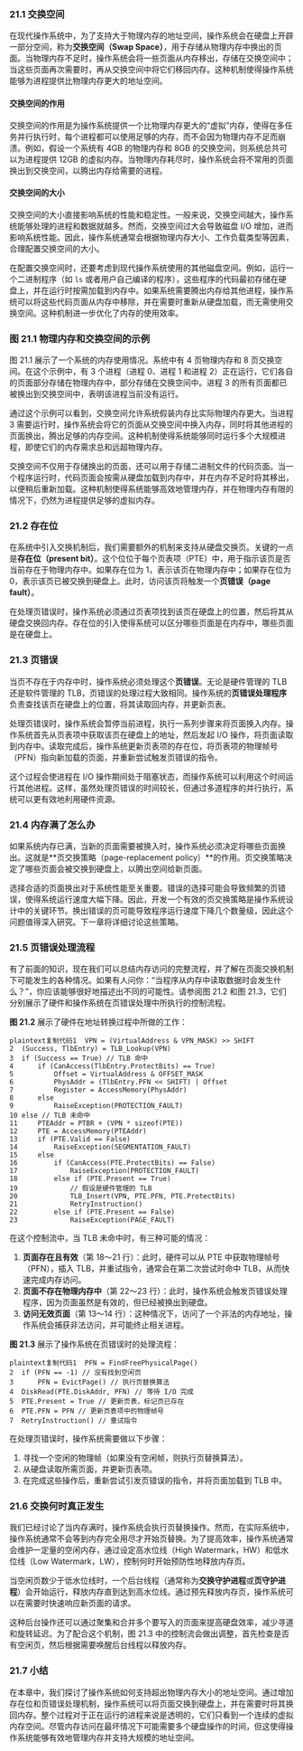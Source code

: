 ### 21.1 交换空间

在现代操作系统中，为了支持大于物理内存的地址空间，操作系统会在硬盘上开辟一部分空间，称为**交换空间（Swap Space）**，用于存储从物理内存中换出的页面。当物理内存不足时，操作系统会将一些页面从内存移出，存储在交换空间中；当这些页面再次需要时，再从交换空间中将它们移回内存。这种机制使得操作系统能够为进程提供比物理内存更大的地址空间。

#### 交换空间的作用

交换空间的作用是为操作系统提供一个比物理内存更大的“虚拟”内存，使得在多任务并行执行时，每个进程都可以使用足够的内存，而不会因为物理内存不足而崩溃。例如，假设一个系统有 4GB 的物理内存和 8GB 的交换空间，则系统总共可以为进程提供 12GB 的虚拟内存。当物理内存耗尽时，操作系统会将不常用的页面换出到交换空间，以腾出内存给需要的进程。

#### 交换空间的大小

交换空间的大小直接影响系统的性能和稳定性。一般来说，交换空间越大，操作系统能够处理的进程和数据就越多。然而，交换空间过大会导致磁盘 I/O 增加，进而影响系统性能。因此，操作系统通常会根据物理内存大小、工作负载类型等因素，合理配置交换空间的大小。

在配置交换空间时，还要考虑到现代操作系统使用的其他磁盘空间。例如，运行一个二进制程序（如 `ls` 或者用户自己编译的程序），这些程序的代码最初存储在硬盘上，并在运行时按需加载到内存中。如果系统需要腾出内存给其他进程，操作系统可以将这些代码页面从内存中移除，并在需要时重新从硬盘加载，而无需使用交换空间。这种机制进一步优化了内存的使用效率。

### 图 21.1 物理内存和交换空间的示例

图 21.1 展示了一个系统的内存使用情况。系统中有 4 页物理内存和 8 页交换空间。在这个示例中，有 3 个进程（进程 0、进程 1 和进程 2）正在运行，它们各自的页面部分存储在物理内存中，部分存储在交换空间中。进程 3 的所有页面都已被换出到交换空间中，表明该进程当前没有运行。

通过这个示例可以看到，交换空间允许系统假装内存比实际物理内存更大。当进程 3 需要运行时，操作系统会将它的页面从交换空间中换入内存，同时将其他进程的页面换出，腾出足够的内存空间。这种机制使得系统能够同时运行多个大规模进程，即使它们的内存需求总和远超物理内存。

交换空间不仅用于存储换出的页面，还可以用于存储二进制文件的代码页面。当一个程序运行时，代码页面会按需从硬盘加载到内存中，并在内存不足时将其移出，以便稍后重新加载。这种机制使得系统能够高效地管理内存，并在物理内存有限的情况下，仍然为进程提供足够的虚拟内存。

### 21.2 存在位

在系统中引入交换机制后，我们需要额外的机制来支持从硬盘交换页。关键的一点是**存在位（present bit）**。这个位位于每个页表项（PTE）中，用于指示该页是否当前存在于物理内存中。如果存在位为 1，表示该页在物理内存中；如果存在位为 0，表示该页已被交换到硬盘上。此时，访问该页将触发一个**页错误（page fault）**。

在处理页错误时，操作系统必须通过页表项找到该页在硬盘上的位置，然后将其从硬盘交换回内存。存在位的引入使得系统可以区分哪些页面是在内存中，哪些页面是在硬盘上。

### 21.3 页错误

当页不存在于内存中时，操作系统必须处理这个**页错误**。无论是硬件管理的 TLB 还是软件管理的 TLB，页错误的处理过程大致相同。操作系统的**页错误处理程序**负责查找该页在硬盘上的位置，将其读取回内存，并更新页表。

处理页错误时，操作系统会暂停当前进程，执行一系列步骤来将页面换入内存。操作系统首先从页表项中获取该页在硬盘上的地址，然后发起 I/O 操作，将页面读取到内存中。读取完成后，操作系统更新页表项的存在位，将页表项的物理帧号（PFN）指向新加载的页面，并重新尝试触发页错误的指令。

这个过程会使进程在 I/O 操作期间处于阻塞状态，而操作系统可以利用这个时间运行其他进程。这样，虽然处理页错误的时间较长，但通过多道程序的并行执行，系统可以更有效地利用硬件资源。

### 21.4 内存满了怎么办

如果系统内存已满，当新的页面需要被换入时，操作系统必须决定将哪些页面换出。这就是**页交换策略（page-replacement policy）**的作用。页交换策略决定了哪些页面会被交换到硬盘上，以腾出空间给新页面。

选择合适的页面换出对于系统性能至关重要。错误的选择可能会导致频繁的页错误，使得系统运行速度大幅下降。因此，开发一个有效的页交换策略是操作系统设计中的关键环节。换出错误的页可能导致程序运行速度下降几个数量级，因此这个问题值得深入研究。下一章将详细讨论这些策略。

### 21.5 页错误处理流程

有了前面的知识，现在我们可以总结内存访问的完整流程，并了解在页面交换机制下可能发生的各种情况。如果有人问你：“当程序从内存中读取数据时会发生什么？”，你应该能够很好地描述出不同的可能性。请参阅图 21.2 和图 21.3，它们分别展示了硬件和操作系统在页错误处理中所执行的控制流程。

**图 21.2** 展示了硬件在地址转换过程中所做的工作：

```
plaintext复制代码1  VPN = (VirtualAddress & VPN_MASK) >> SHIFT
2  (Success, TlbEntry) = TLB_Lookup(VPN)
3  if (Success == True) // TLB 命中
4      if (CanAccess(TlbEntry.ProtectBits) == True)
5          Offset = VirtualAddress & OFFSET_MASK
6          PhysAddr = (TlbEntry.PFN << SHIFT) | Offset
7          Register = AccessMemory(PhysAddr)
8      else
9          RaiseException(PROTECTION_FAULT)
10 else // TLB 未命中
11     PTEAddr = PTBR + (VPN * sizeof(PTE))
12     PTE = AccessMemory(PTEAddr)
13     if (PTE.Valid == False)
14         RaiseException(SEGMENTATION_FAULT)
15     else
16         if (CanAccess(PTE.ProtectBits) == False)
17             RaiseException(PROTECTION_FAULT)
18         else if (PTE.Present == True)
19             // 假设是硬件管理的 TLB
20             TLB_Insert(VPN, PTE.PFN, PTE.ProtectBits)
21             RetryInstruction()
22         else if (PTE.Present == False)
23             RaiseException(PAGE_FAULT)
```

在这个控制流中，当 TLB 未命中时，有三种可能的情况：

1. **页面存在且有效**（第 18～21 行）：此时，硬件可以从 PTE 中获取物理帧号（PFN），插入 TLB，并重试指令，通常会在第二次尝试时命中 TLB，从而快速完成内存访问。
2. **页面不存在物理内存中**（第 22～23 行）：此时，操作系统会触发页错误处理程序，因为页面虽然是有效的，但已经被换出到硬盘。
3. **访问无效页面**（第 13～14 行）：这种情况下，访问了一个非法的内存地址，操作系统会捕获非法访问，并可能终止相关进程。

**图 21.3** 展示了操作系统在页错误时的处理流程：

```
plaintext复制代码1  PFN = FindFreePhysicalPage()
2  if (PFN == -1) // 没有找到空闲页
3      PFN = EvictPage() // 执行页替换算法
4  DiskRead(PTE.DiskAddr, PFN) // 等待 I/O 完成
5  PTE.Present = True // 更新页表，标记页已存在
6  PTE.PFN = PFN // 更新页表项中的物理帧号
7  RetryInstruction() // 重试指令
```

在处理页错误时，操作系统需要做以下步骤：

1. 寻找一个空闲的物理帧（如果没有空闲帧，则执行页替换算法）。
2. 从硬盘读取所需页面，并更新页表项。
3. 在完成这些操作后，重新尝试引发页错误的指令，并将页面加载到 TLB 中。

### 21.6 交换何时真正发生

我们已经讨论了当内存满时，操作系统会执行页替换操作。然而，在实际系统中，操作系统通常不会等到内存完全用尽才开始页替换。为了提高效率，操作系统通常会维护一定量的空闲内存，通过设定高水位线（High Watermark，HW）和低水位线（Low Watermark，LW），控制何时开始预防性地释放内存页。

当空闲页数少于低水位线时，一个后台线程（通常称为**交换守护进程**或**页守护进程**）会开始运行，释放内存直到达到高水位线。通过预先释放内存页，操作系统可以在需要时快速响应新页面的请求。

这种后台操作还可以通过聚集和合并多个要写入的页面来提高硬盘效率，减少寻道和旋转延迟。为了配合这个机制，图 21.3 中的控制流会做出调整，首先检查是否有空闲页，然后根据需要唤醒后台线程以释放内存。

### 21.7 小结

在本章中，我们探讨了操作系统如何支持超出物理内存大小的地址空间。通过增加存在位和页错误处理机制，操作系统可以将页面交换到硬盘上，并在需要时将其换回内存。整个过程对于正在运行的进程来说是透明的，它们只看到一个连续的虚拟内存空间。尽管内存访问在最坏情况下可能需要多个硬盘操作的时间，但这使得操作系统能够有效地管理内存并支持大规模的地址空间。